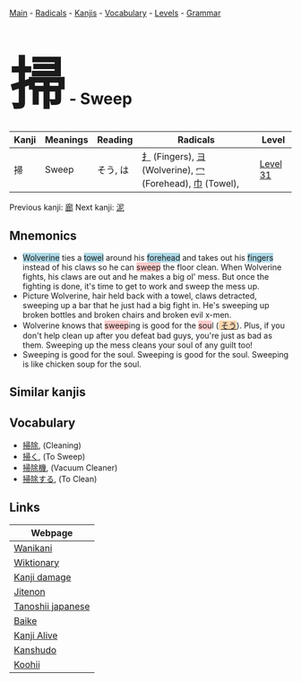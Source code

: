 <style> bigfont {font-size: 100px}</style>
[Main](../index.md) -
[Radicals](../radicals.md) -
[Kanjis](../kanjis.md) -
[Vocabulary](../vocabulary.md) -
[Levels](../levels.md) -
[Grammar](../grammar.md)
# <bigfont> 掃</bigfont> - Sweep 

| Kanji | Meanings | Reading | Radicals | Level |
| --- | --- | --- | --- | --- |
| 掃 | Sweep | そう, は | [扌](../radicals/扌.md) (Fingers), [ヨ](../radicals/ヨ.md) (Wolverine), [冖](../radicals/冖.md) (Forehead), [巾](../radicals/巾.md) (Towel),  | [Level 31](../levels/wk_level31.md) |

Previous kanji: [廊](廊.md) Next kanji: [泥](泥.md) 

## Mnemonics
 * <span style="background-color:#ADD8E6"> Wolverine</span> ties a <span style="background-color:#ADD8E6"> towel</span> around his <span style="background-color:#ADD8E6"> forehead</span> and takes out his <span style="background-color:#ADD8E6"> fingers</span> instead of his claws so he can <span style="background-color:#ffcccb"> sweep</span> the floor clean. When Wolverine fights, his claws are out and he makes a big ol' mess. But once the fighting is done, it's time to get to work and sweep the mess up.
* Picture Wolverine, hair held back with a towel, claws detracted, sweeping up a bar that he just had a big fight in. He's sweeping up broken bottles and broken chairs and broken evil x-men.
* Wolverine knows that <span style="background-color:#ffcccb"> sweep</span>ing is good for the <span style="background-color:#ffcccb"> sou</span>l (<span style="background-color:#fed8b1"> [そう](https://jisho.org/search/そう)</span>). Plus, if you don't help clean up after you defeat bad guys, you're just as bad as them. Sweeping up the mess cleans your soul of any guilt too!
* Sweeping is good for the soul. Sweeping is good for the soul. Sweeping is like chicken soup for the soul.


## Similar kanjis
 


## Vocabulary
 * [掃除](../vocabulary/掃.md), (Cleaning)
* [掃く](../vocabulary/掃.md), (To Sweep)
* [掃除機](../vocabulary/掃.md), (Vacuum Cleaner)
* [掃除する](../vocabulary/掃.md), (To Clean)



## Links 

| Webpage |
| --- |
| [Wanikani          ](https://www.wanikani.com/kanji/掃) |
| [Wiktionary        ](https://en.wiktionary.org/wiki/掃) |
| [Kanji damage      ](http://www.kanjidamage.com/kanji/search?utf8=✓&q=掃) |
| [Jitenon           ](https://jitenon.com/kanji/掃) |
| [Tanoshii japanese ](https://www.tanoshiijapanese.com/dictionary/kanji.cfm?k=掃) |
| [Baike             ](https://baike.baidu.com/item/掃) |
| [Kanji Alive       ](https://app.kanjialive.com/掃) |
| [Kanshudo          ](https://www.kanshudo.com/searchmn?q=掃) |
| [Koohii            ](https://kanji.koohii.com/study/kanji/掃) |
